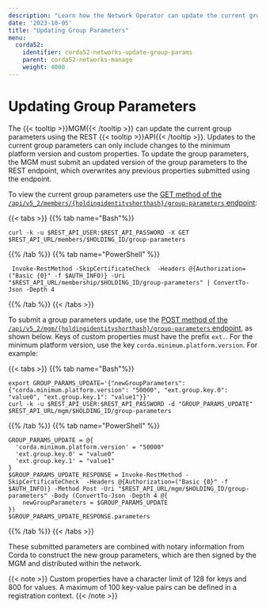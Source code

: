 ```yaml
---
description: "Learn how the Network Operator can update the current group parameters using the REST API. New group parameters are then signed by the MGM and distributed within the network."
date: '2023-10-05'
title: "Updating Group Parameters"
menu:
  corda52:
    identifier: corda52-networks-update-group-params
    parent: corda52-networks-manage
    weight: 4000
---
```

# Updating Group Parameters

The {{< tooltip >}}MGM{{< /tooltip >}} can update the current group parameters using the REST {{< tooltip >}}API{{< /tooltip >}}. Updates to the current group parameters can only include changes to the minimum platform version and custom properties. To update the group parameters, the MGM must submit an updated version of the group parameters to the REST endpoint, which overwrites any previous properties submitted using the endpoint.

To view the current group parameters use the <a href="../../reference/rest-api/openapi.html#tag/Member-Lookup-API/operation/get_members__holdingidentityshorthash__group_parameters"> GET method of the `/api/v5_2/members/{holdingidentityshorthash}/group-parameters` endpoint</a>:

{{< tabs >}}
{{% tab name="Bash"%}}

```shell
curl -k -u $REST_API_USER:$REST_API_PASSWORD -X GET $REST_API_URL/members/$HOLDING_ID/group-parameters
```

{{% /tab %}}
{{% tab name="PowerShell" %}}

```shell
 Invoke-RestMethod -SkipCertificateCheck  -Headers @{Authorization=("Basic {0}" -f $AUTH_INFO)} -Uri "$REST_API_URL/membership/$HOLDING_ID/group-parameters" | ConvertTo-Json -Depth 4
```
{{% /tab %}}
{{< /tabs >}}

To submit a group parameters update, use the <a href="../../reference/rest-api/openapi.html#tag/MGM-API/operation/post_mgm__holdingidentityshorthash__group_parameters"> POST method of the `/api/v5_2/mgm/{holdingidentityshorthash}/group-parameters` endpoint</a>, as shown below. Keys of custom properties must have the prefix `ext.`. For the minimum platform version, use the key `corda.minimum.platform.version`. For example:

{{< tabs >}}
{{% tab name="Bash"%}}

```shell
export GROUP_PARAMS_UPDATE='{"newGroupParameters":{"corda.minimum.platform.version": "50000", "ext.group.key.0": "value0", "ext.group.key.1": "value1"}}'
curl -k -u $REST_API_USER:$REST_API_PASSWORD -d "GROUP_PARAMS_UPDATE" $REST_API_URL/mgm/$HOLDING_ID/group-parameters
```

{{% /tab %}}
{{% tab name="PowerShell" %}}

```shell
GROUP_PARAMS_UPDATE = @{
  'corda.minimum.platform.version' = "50000"
  'ext.group.key.0' = "value0"
  'ext.group.key.1' = "value1"
}
$GROUP_PARAMS_UPDATE_RESPONSE = Invoke-RestMethod -SkipCertificateCheck  -Headers @{Authorization=("Basic {0}" -f $AUTH_INFO)} -Method Post -Uri "$REST_API_URL/mgm/$HOLDING_ID/group-parameters" -Body (ConvertTo-Json -Depth 4 @{
    newGroupParameters = $GROUP_PARAMS_UPDATE
})
$GROUP_PARAMS_UPDATE_RESPONSE.parameters
```
{{% /tab %}}
{{< /tabs >}}

These submitted parameters are combined with notary information from Corda to construct the new group parameters, which are then signed by the MGM and distributed within the network.

{{< note >}}
Custom properties have a character limit of 128 for keys and 800 for values. A maximum of 100 key-value pairs can be defined in a registration context.
{{< /note >}}

